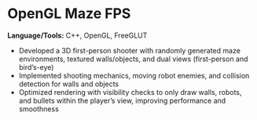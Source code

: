 # OpenGL Maze FPS

**Language/Tools:** C++, OpenGL, FreeGLUT  

- Developed a 3D first-person shooter with randomly generated maze environments, textured walls/objects, and dual views (first-person and bird’s-eye)  
- Implemented shooting mechanics, moving robot enemies, and collision detection for walls and objects  
- Optimized rendering with visibility checks to only draw walls, robots, and bullets within the player’s view, improving performance and smoothness
